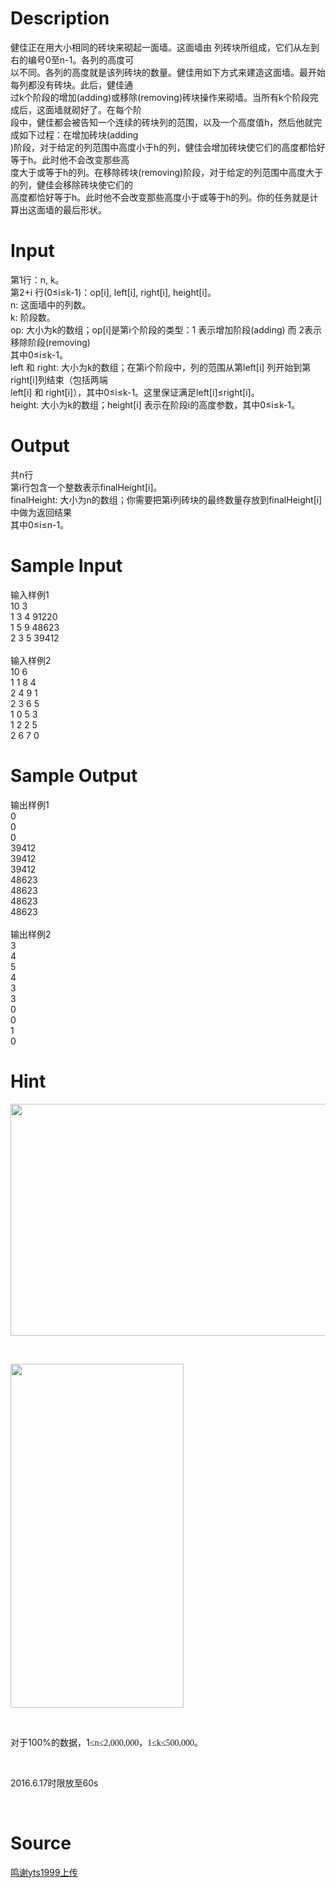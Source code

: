 
# Description

<div class="content"><div>
<div>健佳正在用大小相同的砖块来砌起一面墙。这面墙由 列砖块所组成，它们从左到右的编号0至n-1。各列的高度可</div>
<div>以不同。各列的高度就是该列砖块的数量。健佳用如下方式来建造这面墙。最开始每列都没有砖块。此后，健佳通</div>
<div>过k个阶段的增加(adding)或移除(removing)砖块操作来砌墙。当所有k个阶段完成后，这面墙就砌好了。在每个阶</div>
<div>段中，健佳都会被告知一个连续的砖块列的范围，以及一个高度值h，然后他就完成如下过程：在增加砖块(adding</div>
<div>)阶段，对于给定的列范围中高度小于h的列，健佳会增加砖块使它们的高度都恰好等于h。此时他不会改变那些高</div>
<div>度大于或等于h的列。在移除砖块(removing)阶段，对于给定的列范围中高度大于 的列，健佳会移除砖块使它们的</div>
<div>高度都恰好等于h。此时他不会改变那些高度小于或等于h的列。你的任务就是计算出这面墙的最后形状。</div>
</div></div>

# Input

<div class="content"><div>
<div>第1行：n, k。</div>
<div>第2+i 行(0≤i≤k-1)：op[i], left[i], right[i], height[i]。</div>
<div>n: 这面墙中的列数。</div>
<div>k: 阶段数。</div>
<div>op: 大小为k的数组；op[i]是第i个阶段的类型：1 表示增加阶段(adding) 而 2表示移除阶段(removing) </div>
<div>其中0≤i≤k-1。</div>
<div>left 和 right: 大小为k的数组；在第i个阶段中，列的范围从第left[i] 列开始到第right[i]列结束（包括两端</div>
<div>left[i] 和 right[i]），其中0≤i≤k-1。这里保证满足left[i]≤right[i]。</div>
<div>height: 大小为k的数组；height[i] 表示在阶段i的高度参数，其中0≤i≤k-1。</div>
</div></div>

# Output

<div class="content"><div>共n行</div>
<div>第i行包含一个整数表示finalHeight[i]。</div>
<div>finalHeight: 大小为n的数组；你需要把第i列砖块的最终数量存放到finalHeight[i]中做为返回结果</div>
<div>其中0≤i≤n-1。</div></div>

# Sample Input

<div class="content"><span class="sampledata">输入样例1<br/>
10 3<br/>
1 3 4 91220<br/>
1 5 9 48623<br/>
2 3 5 39412<br/>
<br/>
输入样例2<br/>
10 6<br/>
1 1 8 4<br/>
2 4 9 1<br/>
2 3 6 5<br/>
1 0 5 3<br/>
1 2 2 5<br/>
2 6 7 0</span></div>

# Sample Output

<div class="content"><span class="sampledata">输出样例1<br/>
0<br/>
0<br/>
0<br/>
39412<br/>
39412<br/>
39412<br/>
48623<br/>
48623<br/>
48623<br/>
48623<br/>
<br/>
输出样例2<br/>
3<br/>
4<br/>
5<br/>
4<br/>
3<br/>
3<br/>
0<br/>
0<br/>
1<br/>
0</span></div>

# Hint

<div class="content"><p></p><p><img width="572" height="371" alt="" src="/source/bzoj/4364/img/aHR0cHM6Ly9seWRzeS5jb20vSnVkZ2VPbmxpbmUvdXBsb2FkLzIwMTUxMi8xMS5HSUY=.GIF"/></p><br/>
<p><img width="277" height="550" src="/source/bzoj/4364/img/aHR0cHM6Ly9seWRzeS5jb20vSnVkZ2VPbmxpbmUvdXBsb2FkLzIwMTUxMi8zMy5naWY=.gif" alt=""/></p><br/>
<p><!--[if gte mso 9]><xml><br />
<w:WordDocument><br />
<w:View>Normal</w:View><br />
<w:Zoom>0</w:Zoom><br />
<w:PunctuationKerning /><br />
<w:DrawingGridVerticalSpacing>7.8 磅</w:DrawingGridVerticalSpacing><br />
<w:DisplayHorizontalDrawingGridEvery>0</w:DisplayHorizontalDrawingGridEvery><br />
<w:DisplayVerticalDrawingGridEvery>2</w:DisplayVerticalDrawingGridEvery><br />
<w:ValidateAgainstSchemas /><br />
<w:SaveIfXMLInvalid>false</w:SaveIfXMLInvalid><br />
<w:IgnoreMixedContent>false</w:IgnoreMixedContent><br />
<w:AlwaysShowPlaceholderText>false</w:AlwaysShowPlaceholderText><br />
<w:Compatibility><br />
<w:SpaceForUL /><br />
<w:BalanceSingleByteDoubleByteWidth /><br />
<w:DoNotLeaveBackslashAlone /><br />
<w:ULTrailSpace /><br />
<w:DoNotExpandShiftReturn /><br />
<w:AdjustLineHeightInTable /><br />
<w:BreakWrappedTables /><br />
<w:SnapToGridInCell /><br />
<w:WrapTextWithPunct /><br />
<w:UseAsianBreakRules /><br />
<w:DontGrowAutofit /><br />
<w:UseFELayout /><br />
</w:Compatibility><br />
<w:BrowserLevel>MicrosoftInternetExplorer4</w:BrowserLevel><br />
</w:WordDocument><br />
</xml><![endif]--><!--[if gte mso 9]><xml><br />
<w:LatentStyles DefLockedState="false" LatentStyleCount="156"><br />
</w:LatentStyles><br />
</xml><![endif]--><!--[if gte mso 10]><br />
<style><br />
/* Style Definitions */<br />
table.MsoNormalTable<br />
{mso-style-name:普通表格;<br />
mso-tstyle-rowband-size:0;<br />
mso-tstyle-colband-size:0;<br />
mso-style-noshow:yes;<br />
mso-style-parent:"";<br />
mso-padding-alt:0cm 5.4pt 0cm 5.4pt;<br />
mso-para-margin:0cm;<br />
mso-para-margin-bottom:.0001pt;<br />
mso-pagination:widow-orphan;<br />
font-size:10.0pt;<br />
font-family:"Times New Roman";<br />
mso-fareast-font-family:"Times New Roman";<br />
mso-ansi-language:#0400;<br />
mso-fareast-language:#0400;<br />
mso-bidi-language:#0400;}<br />
</style><br />
<![endif]--><span style="font-family:宋体;mso-ascii-font-family:&#34;Times New Roman&#34;;&lt;br /&gt;
mso-hansi-font-family:&#34;Times New Roman&#34;">对于</span><span lang="EN-US">100%</span><span style="font-family:宋体;mso-ascii-font-family:&#34;Times New Roman&#34;;mso-hansi-font-family:&lt;br /&gt;
&#34;Times New Roman&#34;">的数据，</span><span lang="EN-US">1</span><span style="font-size:&lt;br /&gt;
12.0pt;font-family:宋体;mso-bidi-font-family:Cambria">≤<span lang="EN-US">n</span>≤<span lang="EN-US">2,000,000</span>，<span lang="EN-US">1</span>≤<span lang="EN-US">k</span>≤<span lang="EN-US">500,000</span>。</span></p><br/>
<p>2016.6.17时限放至60s</p><br/>
<p></p><p></p></div>

# Source

<div class="content"><p><a href="problemset.php?search=鸣谢yts1999上传">鸣谢yts1999上传</a></p></div>

